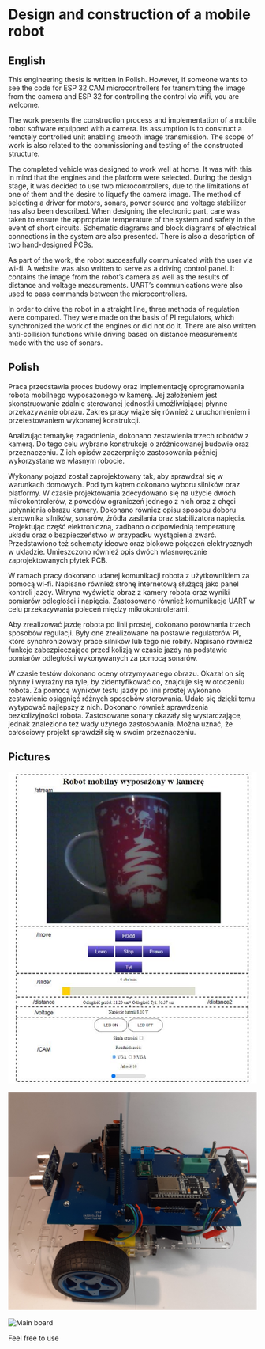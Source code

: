 # Design and construction of a mobile robot 
## English
This engineering thesis is written in Polish. However, if someone wants to see the code for ESP 32 CAM microcontrollers for transmitting the image from the camera and ESP 32 for controlling the control via wifi, you are welcome. 

The work presents the construction process and implementation of a mobile robot software
equipped with a camera. Its assumption is to construct a remotely controlled unit enabling
smooth image transmission. The scope of work is also related to the commissioning and testing
of the constructed structure.

The completed vehicle was designed to work well at home. It was with this in mind that
the engines and the platform were selected. During the design stage, it was decided to use
two microcontrollers, due to the limitations of one of them and the desire to liquefy the
camera image. The method of selecting a driver for motors, sonars, power source and voltage
stabilizer has also been described. When designing the electronic part, care was taken to ensure
the appropriate temperature of the system and safety in the event of short circuits. Schematic
diagrams and block diagrams of electrical connections in the system are also presented. There
is also a description of two hand-designed PCBs.

As part of the work, the robot successfully communicated with the user via wi-fi. A website
was also written to serve as a driving control panel. It contains the image from the robot’s
camera as well as the results of distance and voltage measurements. UART’s communications
were also used to pass commands between the microcontrollers.

In order to drive the robot in a straight line, three methods of regulation were compared.
They were made on the basis of PI regulators, which synchronized the work of the engines or
did not do it. There are also written anti-collision functions while driving based on distance
measurements made with the use of sonars.
## Polish

Praca przedstawia proces budowy oraz implementację oprogramowania robota mobilnego
wyposażonego w kamerę. Jej założeniem jest skonstruowanie zdalnie sterowanej jednostki
umożliwiającej płynne przekazywanie obrazu. Zakres pracy wiąże się również z uruchomieniem
i przetestowaniem wykonanej konstrukcji.

Analizując tematykę zagadnienia, dokonano zestawienia trzech robotów z kamerą. Do
tego celu wybrano konstrukcje o zróżnicowanej budowie oraz przeznaczeniu. Z ich opisów
zaczerpnięto zastosowania później wykorzystane we własnym robocie.

Wykonany pojazd został zaprojektowany tak, aby sprawdzał się w warunkach domowych.
Pod tym kątem dokonano wyboru silników oraz platformy. W czasie projektowania zdecydowano
się na użycie dwóch mikrokontrolerów, z powodów ograniczeń jednego z nich oraz
z chęci upłynnienia obrazu kamery. Dokonano również opisu sposobu doboru sterownika
silników, sonarów, źródła zasilania oraz stabilizatora napięcia. Projektując część elektroniczną,
zadbano o odpowiednią temperaturę układu oraz o bezpieczeństwo w przypadku wystąpienia
zwarć. Przedstawiono też schematy ideowe oraz blokowe połączeń elektrycznych w układzie.
Umieszczono również opis dwóch własnoręcznie zaprojektowanych płytek PCB.

W ramach pracy dokonano udanej komunikacji robota z użytkownikiem za pomocą wi-fi.
Napisano również stronę internetową służącą jako panel kontroli jazdy. Witryna wyświetla obraz
z kamery robota oraz wyniki pomiarów odległości i napięcia. Zastosowano również komunikacje
UART w celu przekazywania poleceń między mikrokontrolerami.

Aby zrealizować jazdę robota po linii prostej, dokonano porównania trzech sposobów
regulacji. Były one zrealizowane na postawie regulatorów PI, które synchronizowały prace
silników lub tego nie robiły. Napisano również funkcje zabezpieczające przed kolizją w czasie
jazdy na podstawie pomiarów odległości wykonywanych za pomocą sonarów.

W czasie testów dokonano oceny otrzymywanego obrazu. Okazał on się płynny i wyraźny
na tyle, by zidentyfikować co, znajduje się w otoczeniu robota. Za pomocą wyników testu
jazdy po linii prostej wykonano zestawienie osiągnięć różnych sposobów sterowania. Udało
się dzięki temu wytypować najlepszy z nich. Dokonano również sprawdzenia bezkolizyjności
robota. Zastosowane sonary okazały się wystarczające, jednak znaleziono też wady użytego
zastosowania. Można uznać, że całościowy projekt sprawdził się w swoim przeznaczeniu.

## Pictures

![website to communicate with robot](./Pictures/website.jpg)

![Robot](./Pictures/caly_robot_edit.jpg)

![Main board](./Pictures/płytka_główna_edit.png)



Feel free to use

